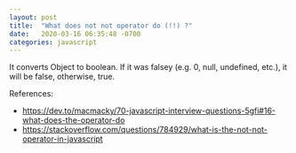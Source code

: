 ```yaml
---
layout: post
title:  "What does not not operator do (!!) ?"
date:   2020-03-16 06:35:48 -0700
categories: javascript
---
```


It converts Object to boolean. If it was falsey (e.g. 0, null, undefined, etc.), it will be false, otherwise, true.

References:
- https://dev.to/macmacky/70-javascript-interview-questions-5gfi#16-what-does-the-operator-do
- https://stackoverflow.com/questions/784929/what-is-the-not-not-operator-in-javascript